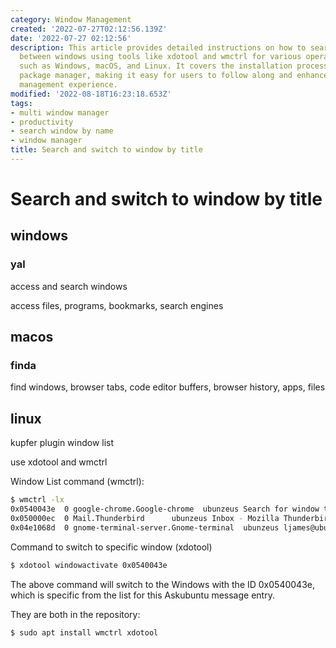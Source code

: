 ```yaml
---
category: Window Management
created: '2022-07-27T02:12:56.139Z'
date: '2022-07-27 02:12:56'
description: This article provides detailed instructions on how to search and switch
  between windows using tools like xdotool and wmctrl for various operating systems
  such as Windows, macOS, and Linux. It covers the installation process via the apt
  package manager, making it easy for users to follow along and enhance their window
  management experience.
modified: '2022-08-18T16:23:18.653Z'
tags:
- multi window manager
- productivity
- search window by name
- window manager
title: Search and switch to window by title
---
```


# Search and switch to window by title

## windows

### yal

access and search windows

access files, programs, bookmarks, search engines

## macos

### finda

find windows, browser tabs, code editor buffers, browser history, apps, files

## linux

kupfer plugin window list

use xdotool and wmctrl

Window List command (wmctrl):
```bash
$ wmctrl -lx
0x0540043e  0 google-chrome.Google-chrome  ubunzeus Search for window title? - Ask Ubuntu - Google Chrome
0x050000ec  0 Mail.Thunderbird      ubunzeus Inbox - Mozilla Thunderbird
0x04e1068d  0 gnome-terminal-server.Gnome-terminal  ubunzeus ljames@ubunzeus: ~
```
Command to switch to specific window (xdotool)
```bash
$ xdotool windowactivate 0x0540043e
```
The above command will switch to the Windows with the ID 0x0540043e, which is specific from the list for this Askubuntu message entry.

They are both in the repository:
```bash
$ sudo apt install wmctrl xdotool
```
